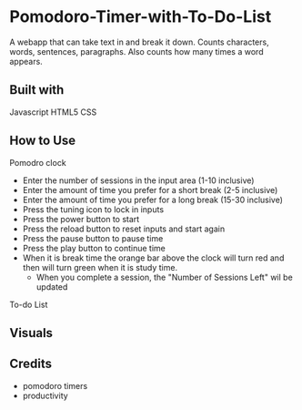 # Pomodoro-Timer-with-To-Do-List
A webapp that can take text in and break it down. Counts characters, words, sentences, paragraphs. Also counts how many times a word appears.

## Built with
Javascript
HTML5
CSS

## How to Use
Pomodro clock
- Enter the number of sessions in the input area (1-10 inclusive)
- Enter the amount of time you prefer for a short break (2-5 inclusive)
- Enter the amount of time you prefer for a long break (15-30 inclusive)
- Press the tuning icon to lock in inputs
- Press the power button to start
- Press the reload button to reset inputs and start again
- Press the pause button to pause time
- Press the play button to continue time
- When it is break time the orange bar above the clock will turn red and then will turn green when it is study time.
  - When you complete a session, the "Number of Sessions Left" wil be updated
  
 To-do List
 
## Visuals
 

## Credits
- pomodoro timers
- productivity
